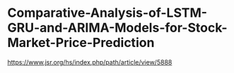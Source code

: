 # Comparative-Analysis-of-LSTM-GRU-and-ARIMA-Models-for-Stock-Market-Price-Prediction
https://www.jsr.org/hs/index.php/path/article/view/5888
